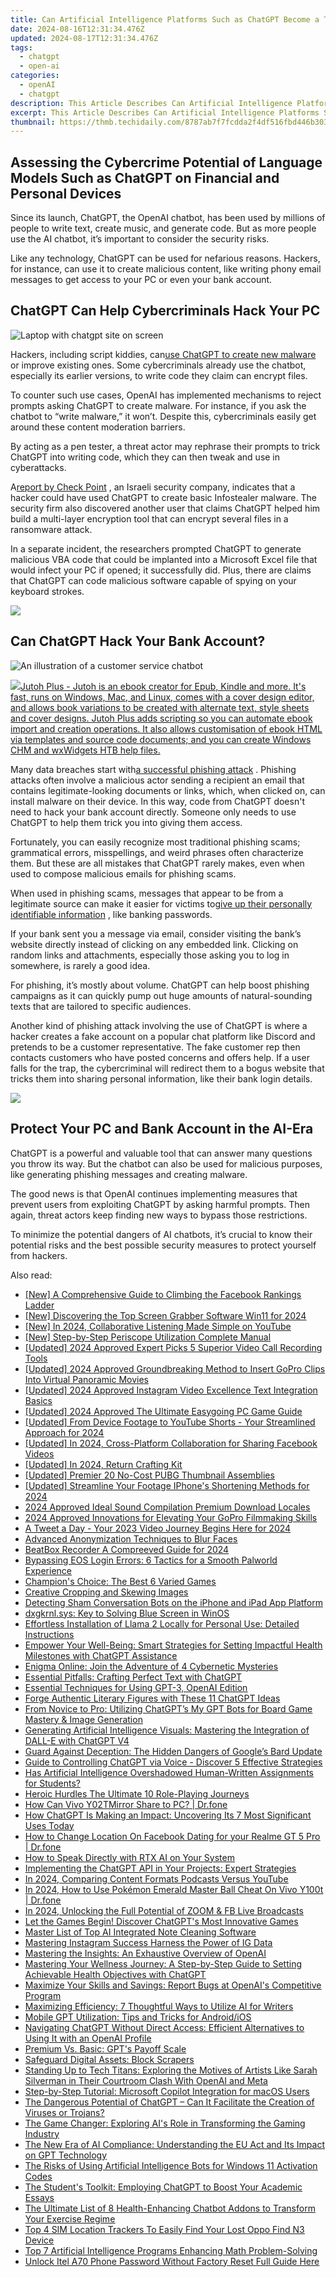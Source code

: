 ```yaml
---
title: Can Artificial Intelligence Platforms Such as ChatGPT Become a Tool for Hackers Targeting Your Banks and Personal Devices?
date: 2024-08-16T12:31:34.476Z
updated: 2024-08-17T12:31:34.476Z
tags:
  - chatgpt
  - open-ai
categories:
  - openAI
  - chatgpt
description: This Article Describes Can Artificial Intelligence Platforms Such as ChatGPT Become a Tool for Hackers Targeting Your Banks and Personal Devices?
excerpt: This Article Describes Can Artificial Intelligence Platforms Such as ChatGPT Become a Tool for Hackers Targeting Your Banks and Personal Devices?
thumbnail: https://thmb.techidaily.com/8787ab7f7fcdda2f4df516fbd446b3033c8b29f5461b80857fa8c26a8b142de0.jpg
---
```


## Assessing the Cybercrime Potential of Language Models Such as ChatGPT on Financial and Personal Devices

 Since its launch, ChatGPT, the OpenAI chatbot, has been used by millions of people to write text, create music, and generate code. But as more people use the AI chatbot, it’s important to consider the security risks.

 Like any technology, ChatGPT can be used for nefarious reasons. Hackers, for instance, can use it to create malicious content, like writing phony email messages to get access to your PC or even your bank account.

## ChatGPT Can Help Cybercriminals Hack Your PC

![Laptop with chatgpt site on screen](https://static1.makeuseofimages.com/wordpress/wp-content/uploads/2023/04/laptop-with-chatgpt-site-on-screen.jpg)

 Hackers, including script kiddies, can[use ChatGPT to create new malware](https://www.makeuseof.com/can-chatgpt-be-used-malware-creation/) or improve existing ones. Some cybercriminals already use the chatbot, especially its earlier versions, to write code they claim can encrypt files.

 To counter such use cases, OpenAI has implemented mechanisms to reject prompts asking ChatGPT to create malware. For instance, if you ask the chatbot to “write malware,” it won’t. Despite this, cybercriminals easily get around these content moderation barriers.

 By acting as a pen tester, a threat actor may rephrase their prompts to trick ChatGPT into writing code, which they can then tweak and use in cyberattacks.

 A[report by Check Point](https://research.checkpoint.com/2023/opwnai-cybercriminals-starting-to-use-chatgpt/) , an Israeli security company, indicates that a hacker could have used ChatGPT to create basic Infostealer malware. The security firm also discovered another user that claims ChatGPT helped him build a multi-layer encryption tool that can encrypt several files in a ransomware attack.

 In a separate incident, the researchers prompted ChatGPT to generate malicious VBA code that could be implanted into a Microsoft Excel file that would infect your PC if opened; it successfully did. Plus, there are claims that ChatGPT can code malicious software capable of spying on your keyboard strokes.

<!-- affiliate ads begin -->
<a href="https://store.movavi.com/affiliate.php?ACCOUNT=MOVAVI&AFFILIATE=108875&PATH=https%3A%2F%2Fwww.movavi.com%3FAFFILIATE%3D108875%26RESOURCE%3DMovavi%2BVideo%2BEditor%2Bbox"><img src="https://mcusercontent.com/0885a03ded3d480dca9287f12/images/6d3207fd-9f15-4c21-f0ad-59c68e6a7e2a.png" border="0"></a>
<!-- affiliate ads end -->
## Can ChatGPT Hack Your Bank Account?

![An illustration of a customer service chatbot](https://static1.makeuseofimages.com/wordpress/wp-content/uploads/2023/04/customer-service.jpg)
<!-- affiliate ads begin -->
<a href="https://secure.2checkout.com/order/checkout.php?PRODS=4699091&QTY=1&AFFILIATE=108875&CART=1"><img src="https://secure.avangate.com/images/merchant/bccefcc1b1eee9eca3ae4f5c1a281482/products/1_jutoh-logo-1200x1600.jpg" border="0">Jutoh Plus -  Jutoh is an ebook creator for Epub, Kindle and more. It's fast, runs on Windows, Mac, and Linux, comes with a cover design editor, and allows book variations to be created with alternate text, style sheets and cover designs. Jutoh Plus adds scripting so you can automate ebook import and creation operations. It also allows customisation of ebook HTML via templates and source code documents; and you can create Windows CHM and wxWidgets HTB help files. </a>
<!-- affiliate ads end -->

 Many data breaches start with[a successful phishing attack](http://www.makeuseof.com/what-is-phishing/) . Phishing attacks often involve a malicious actor sending a recipient an email that contains legitimate-looking documents or links, which, when clicked on, can install malware on their device. In this way, code from ChatGPT doesn't need to hack your bank account directly. Someone only needs to use ChatGPT to help them trick you into giving them access.

 Fortunately, you can easily recognize most traditional phishing scams; grammatical errors, misspellings, and weird phrases often characterize them. But these are all mistakes that ChatGPT rarely makes, even when used to compose malicious emails for phishing scams.

 When used in phishing scams, messages that appear to be from a legitimate source can make it easier for victims to[give up their personally identifiable information](https://www.makeuseof.com/what-is-personally-identifiable-information/) , like banking passwords.

 ​​​​​​​If your bank sent you a message via email, consider visiting the bank’s website directly instead of clicking on any embedded link. Clicking on random links and attachments, especially those asking you to log in somewhere, is rarely a good idea.

 For phishing, it’s mostly about volume. ChatGPT can help boost phishing campaigns as it can quickly pump out huge amounts of natural-sounding texts that are tailored to specific audiences.

 Another kind of phishing attack involving the use of ChatGPT is where a hacker creates a fake account on a popular chat platform like Discord and pretends to be a customer representative. The fake customer rep then contacts customers who have posted concerns and offers help. If a user falls for the trap, the cybercriminal will redirect them to a bogus website that tricks them into sharing personal information, like their bank login details.

<!-- affiliate ads begin -->
<a href="https://shop.mondly.com/affiliate.php?ACCOUNT=ATISTUDI&AFFILIATE=108875&PATH=https%3A%2F%2Fwww.mondly.com%3FAFFILIATE%3D108875%26RESOURCE%3D%2BGeneral%2B970x90%2B"><img src="https://secure.avangate.com/images/merchant/69c418c33ec2e1a4267fa9bb77fa1428/general-970x90.gif" border="0"></a>
<!-- affiliate ads end -->
## Protect Your PC and Bank Account in the AI-Era

 ChatGPT is a powerful and valuable tool that can answer many questions you throw its way. But the chatbot can also be used for malicious purposes, like generating phishing messages and creating malware.

 The good news is that OpenAI continues implementing measures that prevent users from exploiting ChatGPT by asking harmful prompts. Then again, threat actors keep finding new ways to bypass those restrictions.

 To minimize the potential dangers of AI chatbots, it’s crucial to know their potential risks and the best possible security measures to protect yourself from hackers.


<ins class="adsbygoogle"
     style="display:block"
     data-ad-format="autorelaxed"
     data-ad-client="ca-pub-7571918770474297"
     data-ad-slot="1223367746"></ins>



<ins class="adsbygoogle"
     style="display:block"
     data-ad-client="ca-pub-7571918770474297"
     data-ad-slot="8358498916"
     data-ad-format="auto"
     data-full-width-responsive="true"></ins>

<span class="atpl-alsoreadstyle">Also read:</span>
<div><ul>
<li><a href="https://facebook-clips.techidaily.com/new-a-comprehensive-guide-to-climbing-the-facebook-rankings-ladder/"><u>[New] A Comprehensive Guide to Climbing the Facebook Rankings Ladder</u></a></li>
<li><a href="https://screen-sharing-recording.techidaily.com/new-discovering-the-top-screen-grabber-software-win11-for-2024/"><u>[New] Discovering the Top Screen Grabber Software Win11 for 2024</u></a></li>
<li><a href="https://facebook-video-share.techidaily.com/new-in-2024-collaborative-listening-made-simple-on-youtube/"><u>[New] In 2024, Collaborative Listening Made Simple on YouTube</u></a></li>
<li><a href="https://extra-approaches.techidaily.com/new-step-by-step-periscope-utilization-complete-manual/"><u>[New] Step-by-Step Periscope Utilization  Complete Manual</u></a></li>
<li><a href="https://video-capture.techidaily.com/updated-2024-approved-expert-picks-5-superior-video-call-recording-tools/"><u>[Updated] 2024 Approved  Expert Picks  5 Superior Video Call Recording Tools</u></a></li>
<li><a href="https://fox-helps.techidaily.com/updated-2024-approved-groundbreaking-method-to-insert-gopro-clips-into-virtual-panoramic-movies/"><u>[Updated] 2024 Approved  Groundbreaking Method to Insert GoPro Clips Into Virtual Panoramic Movies</u></a></li>
<li><a href="https://instagram-videos.techidaily.com/updated-2024-approved-instagram-video-excellence-text-integration-basics/"><u>[Updated] 2024 Approved  Instagram Video Excellence  Text Integration Basics</u></a></li>
<li><a href="https://on-screen-recording.techidaily.com/updated-2024-approved-the-ultimate-easygoing-pc-game-guide/"><u>[Updated] 2024 Approved  The Ultimate Easygoing PC Game Guide</u></a></li>
<li><a href="https://youtube-sure.techidaily.com/ed-from-device-footage-to-youtube-shorts-your-streamlined-approach-for-2024/"><u>[Updated] From Device Footage to YouTube Shorts - Your Streamlined Approach for 2024</u></a></li>
<li><a href="https://facebook-video-recording.techidaily.com/updated-in-2024-cross-platform-collaboration-for-sharing-facebook-videos/"><u>[Updated] In 2024, Cross-Platform Collaboration for Sharing Facebook Videos</u></a></li>
<li><a href="https://fox-boxes.techidaily.com/updated-in-2024-return-crafting-kit/"><u>[Updated] In 2024, Return Crafting Kit</u></a></li>
<li><a href="https://extra-guidance.techidaily.com/updated-premier-20-no-cost-pubg-thumbnail-assemblies/"><u>[Updated] Premier 20 No-Cost PUBG Thumbnail Assemblies</u></a></li>
<li><a href="https://vp-tips.techidaily.com/updated-streamline-your-footage-iphones-shortening-methods-for-2024/"><u>[Updated] Streamline Your Footage  IPhone's Shortening Methods for 2024</u></a></li>
<li><a href="https://article-helps.techidaily.com/2024-approved-ideal-sound-compilation-premium-download-locales/"><u>2024 Approved  Ideal Sound Compilation  Premium Download Locales</u></a></li>
<li><a href="https://some-techniques.techidaily.com/2024-approved-innovations-for-elevating-your-gopro-filmmaking-skills/"><u>2024 Approved  Innovations for Elevating Your GoPro Filmmaking Skills</u></a></li>
<li><a href="https://twitter-videos.techidaily.com/a-tweet-a-day-your-2023-video-journey-begins-here-for-2024/"><u>A Tweet a Day - Your 2023 Video Journey Begins Here for 2024</u></a></li>
<li><a href="https://extra-hints.techidaily.com/advanced-anonymization-techniques-to-blur-faces/"><u>Advanced Anonymization  Techniques to Blur Faces</u></a></li>
<li><a href="https://digital-screen-recording.techidaily.com/beatbox-recorder-a-compreeved-guide-for-2024/"><u>BeatBox Recorder  A Compreeved Guide for 2024</u></a></li>
<li><a href="https://program-issues.techidaily.com/bypassing-eos-login-errors-6-tactics-for-a-smooth-palworld-experience/"><u>Bypassing EOS Login Errors: 6 Tactics for a Smooth Palworld Experience</u></a></li>
<li><a href="https://games-able.techidaily.com/champions-choice-the-best-6-varied-games/"><u>Champion's Choice: The Best 6 Varied Games</u></a></li>
<li><a href="https://extra-lessons.techidaily.com/creative-cropping-and-skewing-images/"><u>Creative Cropping and Skewing Images</u></a></li>
<li><a href="https://tech-haven.techidaily.com/detecting-sham-conversation-bots-on-the-iphone-and-ipad-app-platform/"><u>Detecting Sham Conversation Bots on the iPhone and iPad App Platform</u></a></li>
<li><a href="https://network-issues.techidaily.com/dxgkrnlsys-key-to-solving-blue-screen-in-winos/"><u>dxgkrnl.sys: Key to Solving Blue Screen in WinOS</u></a></li>
<li><a href="https://tech-haven.techidaily.com/effortless-installation-of-llama-2-locally-for-personal-use-detailed-instructions/"><u>Effortless Installation of Llama 2 Locally for Personal Use: Detailed Instructions</u></a></li>
<li><a href="https://tech-haven.techidaily.com/empower-your-well-being-smart-strategies-for-setting-impactful-health-milestones-with-chatgpt-assistance/"><u>Empower Your Well-Being: Smart Strategies for Setting Impactful Health Milestones with ChatGPT Assistance</u></a></li>
<li><a href="https://tech-haven.techidaily.com/enigma-online-join-the-adventure-of-4-cybernetic-mysteries/"><u>Enigma Online: Join the Adventure of 4 Cybernetic Mysteries</u></a></li>
<li><a href="https://tech-haven.techidaily.com/essential-pitfalls-crafting-perfect-text-with-chatgpt/"><u>Essential Pitfalls: Crafting Perfect Text with ChatGPT</u></a></li>
<li><a href="https://tech-haven.techidaily.com/essential-techniques-for-using-gpt-3-openai-edition/"><u>Essential Techniques for Using GPT-3, OpenAI Edition</u></a></li>
<li><a href="https://tech-haven.techidaily.com/forge-authentic-literary-figures-with-these-11-chatgpt-ideas/"><u>Forge Authentic Literary Figures with These 11 ChatGPT Ideas</u></a></li>
<li><a href="https://tech-haven.techidaily.com/from-novice-to-pro-utilizing-chatgpts-my-gpt-bots-for-board-game-mastery-and-image-generation/"><u>From Novice to Pro: Utilizing ChatGPT’s My GPT Bots for Board Game Mastery & Image Generation</u></a></li>
<li><a href="https://tech-haven.techidaily.com/generating-artificial-intelligence-visuals-mastering-the-integration-of-dall-e-with-chatgpt-v4/"><u>Generating Artificial Intelligence Visuals: Mastering the Integration of DALL-E with ChatGPT V4</u></a></li>
<li><a href="https://tech-haven.techidaily.com/guard-against-deception-the-hidden-dangers-of-googles-bard-update/"><u>Guard Against Deception: The Hidden Dangers of Google’s Bard Update</u></a></li>
<li><a href="https://tech-haven.techidaily.com/guide-to-controlling-chatgpt-via-voice-discover-5-effective-strategies/"><u>Guide to Controlling ChatGPT via Voice - Discover 5 Effective Strategies</u></a></li>
<li><a href="https://tech-haven.techidaily.com/has-artificial-intelligence-overshadowed-human-written-assignments-for-students/"><u>Has Artificial Intelligence Overshadowed Human-Written Assignments for Students?</u></a></li>
<li><a href="https://video-screen-grab.techidaily.com/heroic-hurdles-the-ultimate-10-role-playing-journeys/"><u>Heroic Hurdles  The Ultimate 10 Role-Playing Journeys</u></a></li>
<li><a href="https://screen-mirror.techidaily.com/how-can-vivo-y02tmirror-share-to-pc-drfone-by-drfone-android/"><u>How Can Vivo Y02TMirror Share to PC? | Dr.fone</u></a></li>
<li><a href="https://tech-haven.techidaily.com/how-chatgpt-is-making-an-impact-uncovering-its-7-most-significant-uses-today/"><u>How ChatGPT Is Making an Impact: Uncovering Its 7 Most Significant Uses Today</u></a></li>
<li><a href="https://location-social.techidaily.com/how-to-change-location-on-facebook-dating-for-your-realme-gt-5-pro-drfone-by-drfone-virtual-android/"><u>How to Change Location On Facebook Dating for your Realme GT 5 Pro | Dr.fone</u></a></li>
<li><a href="https://tech-haven.techidaily.com/how-to-speak-directly-with-rtx-ai-on-your-system/"><u>How to Speak Directly with RTX AI on Your System</u></a></li>
<li><a href="https://tech-haven.techidaily.com/implementing-the-chatgpt-api-in-your-projects-expert-strategies/"><u>Implementing the ChatGPT API in Your Projects: Expert Strategies</u></a></li>
<li><a href="https://extra-hints.techidaily.com/in-2024-comparing-content-formats-podcasts-versus-youtube/"><u>In 2024, Comparing Content Formats  Podcasts Versus YouTube</u></a></li>
<li><a href="https://change-location.techidaily.com/in-2024-how-to-use-pokemon-emerald-master-ball-cheat-on-vivo-y100t-drfone-by-drfone-virtual-android/"><u>In 2024, How to Use Pokémon Emerald Master Ball Cheat On Vivo Y100t | Dr.fone</u></a></li>
<li><a href="https://vp-tips.techidaily.com/in-2024-unlocking-the-full-potential-of-zoom-and-fb-live-broadcasts/"><u>In 2024, Unlocking the Full Potential of ZOOM & FB Live Broadcasts</u></a></li>
<li><a href="https://tech-haven.techidaily.com/let-the-games-begin-discover-chatgpts-most-innovative-games/"><u>Let the Games Begin! Discover ChatGPT's Most Innovative Games</u></a></li>
<li><a href="https://tech-haven.techidaily.com/master-list-of-top-ai-integrated-note-cleaning-software/"><u>Master List of Top AI Integrated Note Cleaning Software</u></a></li>
<li><a href="https://instagram-video-recordings.techidaily.com/mastering-instagram-success-harness-the-power-of-ig-data/"><u>Mastering Instagram Success  Harness the Power of IG Data</u></a></li>
<li><a href="https://tech-haven.techidaily.com/mastering-the-insights-an-exhaustive-overview-of-openai/"><u>Mastering the Insights: An Exhaustive Overview of OpenAI</u></a></li>
<li><a href="https://tech-haven.techidaily.com/mastering-your-wellness-journey-a-step-by-step-guide-to-setting-achievable-health-objectives-with-chatgpt/"><u>Mastering Your Wellness Journey: A Step-by-Step Guide to Setting Achievable Health Objectives with ChatGPT</u></a></li>
<li><a href="https://tech-haven.techidaily.com/maximize-your-skills-and-savings-report-bugs-at-openais-competitive-program/"><u>Maximize Your Skills and Savings: Report Bugs at OpenAI's Competitive Program</u></a></li>
<li><a href="https://tech-haven.techidaily.com/maximizing-efficiency-7-thoughtful-ways-to-utilize-ai-for-writers/"><u>Maximizing Efficiency: 7 Thoughtful Ways to Utilize AI for Writers</u></a></li>
<li><a href="https://tech-haven.techidaily.com/mobile-gpt-utilization-tips-and-tricks-for-androidios/"><u>Mobile GPT Utilization: Tips and Tricks for Android/iOS</u></a></li>
<li><a href="https://tech-haven.techidaily.com/navigating-chatgpt-without-direct-access-efficient-alternatives-to-using-it-with-an-openai-profile/"><u>Navigating ChatGPT Without Direct Access: Efficient Alternatives to Using It with an OpenAI Profile</u></a></li>
<li><a href="https://tech-haven.techidaily.com/premium-vs-basic-gpts-payoff-scale/"><u>Premium Vs. Basic: GPT's Payoff Scale</u></a></li>
<li><a href="https://tech-haven.techidaily.com/safeguard-digital-assets-block-scrapers/"><u>Safeguard Digital Assets: Block Scrapers</u></a></li>
<li><a href="https://tech-haven.techidaily.com/standing-up-to-tech-titans-exploring-the-motives-of-artists-like-sarah-silverman-in-their-courtroom-clash-with-openai-and-meta/"><u>Standing Up to Tech Titans: Exploring the Motives of Artists Like Sarah Silverman in Their Courtroom Clash With OpenAI and Meta</u></a></li>
<li><a href="https://tech-haven.techidaily.com/step-by-step-tutorial-microsoft-copilot-integration-for-macos-users/"><u>Step-by-Step Tutorial: Microsoft Copilot Integration for macOS Users</u></a></li>
<li><a href="https://tech-haven.techidaily.com/the-dangerous-potential-of-chatgpt-can-it-facilitate-the-creation-of-viruses-or-trojans/"><u>The Dangerous Potential of ChatGPT – Can It Facilitate the Creation of Viruses or Trojans?</u></a></li>
<li><a href="https://tech-haven.techidaily.com/the-game-changer-exploring-ais-role-in-transforming-the-gaming-industry/"><u>The Game Changer: Exploring AI's Role in Transforming the Gaming Industry</u></a></li>
<li><a href="https://tech-haven.techidaily.com/the-new-era-of-ai-compliance-understanding-the-eu-act-and-its-impact-on-gpt-technology/"><u>The New Era of AI Compliance: Understanding the EU Act and Its Impact on GPT Technology</u></a></li>
<li><a href="https://tech-haven.techidaily.com/the-risks-of-using-artificial-intelligence-bots-for-windows-11-activation-codes/"><u>The Risks of Using Artificial Intelligence Bots for Windows 11 Activation Codes</u></a></li>
<li><a href="https://tech-haven.techidaily.com/the-students-toolkit-employing-chatgpt-to-boost-your-academic-essays/"><u>The Student's Toolkit: Employing ChatGPT to Boost Your Academic Essays</u></a></li>
<li><a href="https://tech-haven.techidaily.com/the-ultimate-list-of-8-health-enhancing-chatbot-addons-to-transform-your-exercise-regime/"><u>The Ultimate List of 8 Health-Enhancing Chatbot Addons to Transform Your Exercise Regime</u></a></li>
<li><a href="https://android-unlock.techidaily.com/top-4-sim-location-trackers-to-easily-find-your-lost-oppo-find-n3-device-by-drfone-android/"><u>Top 4 SIM Location Trackers To Easily Find Your Lost Oppo Find N3 Device</u></a></li>
<li><a href="https://tech-haven.techidaily.com/top-7-artificial-intelligence-programs-enhancing-math-problem-solving/"><u>Top 7 Artificial Intelligence Programs Enhancing Math Problem-Solving</u></a></li>
<li><a href="https://unlock-android.techidaily.com/unlock-itel-a70-phone-password-without-factory-reset-full-guide-here-by-drfone-android/"><u>Unlock Itel A70 Phone Password Without Factory Reset Full Guide Here</u></a></li>
</ul></div>
